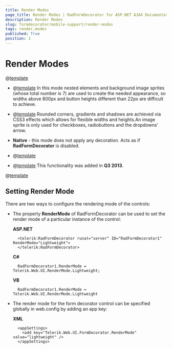```yaml
---
title: Render Modes
page_title: Render Modes | RadFormDecorator for ASP.NET AJAX Documentation
description: Render Modes
slug: formdecorator/mobile-support/render-modes
tags: render,modes
published: True
position: 1
---
```


# Render Modes

@[template](/_templates/common/render-mode.md#intro-all "control: RadFormDecorator, version: Q2 2013")

* @[template](/_templates/common/render-mode.md#classic-desc) In this mode nested elements and background image sprites (whose total number is 7) are used to create the needed appearance, so widths above 800px and button heights different than 22px are difficult to achieve.

* @[template](/_templates/common/render-mode.md#lightweight-desc) Rounded corners, gradients and shadows are achieved via CSS3 effects which allows for flexible widths and heights.An image sprite is only used for checkboxes, radiobuttons and the dropdowns' arrow.

* **Native** - this mode does not apply any decoration. Acts as if **RadFormDecorator** is disabled. 

* @[template](/_templates/common/render-mode.md#mobile-desc)

* @[template](/_templates/common/render-mode.md#auto-desc) This functionality was added in **Q3 2013**.

@[template](/_templates/common/render-mode.md#do-not-mix-modes-all "control: RadFormDecorator")

## Setting Render Mode

There are two ways to configure the rendering mode of the controls:

* The property **RenderMode** of RadFormDecorator can be used to set the render mode of a particular instance of the control:

	**ASP.NET**

		<telerik:RadFormDecorator runat="server" ID="RadFormDecorator1" RenderMode="Lightweight">
		</telerik:RadFormDecorator>

	**C#**

		RadFormDecorator1.RenderMode = Telerik.Web.UI.RenderMode.Lightweight;

	**VB**

		RadFormDecorator1.RenderMode = Telerik.Web.UI.RenderMode.Lightweight
		
* The render mode for the form decorator control can be specified globally in web.config by adding an app key:

	**XML**

		<appSettings>
		  <add key="Telerik.Web.UI.FormDecorator.RenderMode" value="lightweight" />
		</appSettings>


